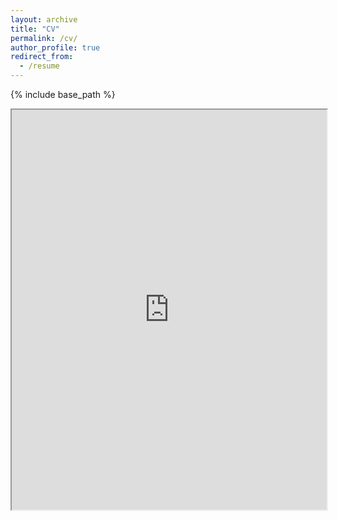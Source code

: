 ```yaml
---
layout: archive
title: "CV"
permalink: /cv/
author_profile: true
redirect_from:
  - /resume
---
```


{% include base_path %}

<iframe src="http://vivekramanan.github.io/files/VR-CV-2022.pdf" type="application/pdf" width="100%" height="640dip"></iframe>
